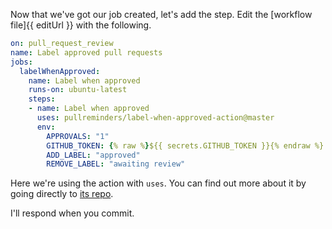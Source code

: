 Now that we've got our job created, let's add the step. Edit the [workflow file]{{ editUrl }} with the following.

```yaml
on: pull_request_review
name: Label approved pull requests
jobs:
  labelWhenApproved:
    name: Label when approved
    runs-on: ubuntu-latest
    steps:
    - name: Label when approved
      uses: pullreminders/label-when-approved-action@master
      env:
        APPROVALS: "1"
        GITHUB_TOKEN: {% raw %}${{ secrets.GITHUB_TOKEN }}{% endraw %}
        ADD_LABEL: "approved"
        REMOVE_LABEL: "awaiting review"
```

Here we're using the action with `uses`. You can find out more about it by going directly to [its repo](https://github.com/pullreminders/label-when-approved-action).

I'll respond when you commit.